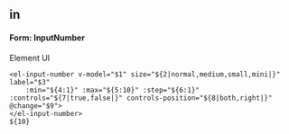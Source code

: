 ## in
#### Form: InputNumber
Element UI <el-input-number>
```
<el-input-number v-model="$1" size="${2|normal,medium,small,mini|}" label="$3"
	:min="${4:1}" :max="${5:10}" :step="${6:1}" :controls="${7|true,false|}" controls-position="${8|both,right|}" @change="$9">
</el-input-number>
${10}
```